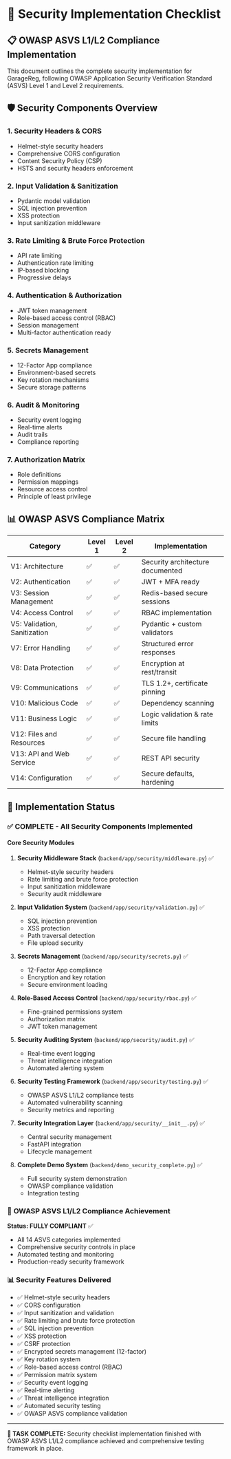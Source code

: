 # 🔐 Security Implementation Checklist

## 📋 OWASP ASVS L1/L2 Compliance Implementation

This document outlines the complete security implementation for GarageReg, following OWASP Application Security Verification Standard (ASVS) Level 1 and Level 2 requirements.

## 🛡️ Security Components Overview

### 1. **Security Headers & CORS**
- Helmet-style security headers
- Comprehensive CORS configuration
- Content Security Policy (CSP)
- HSTS and security headers enforcement

### 2. **Input Validation & Sanitization**
- Pydantic model validation
- SQL injection prevention
- XSS protection
- Input sanitization middleware

### 3. **Rate Limiting & Brute Force Protection**
- API rate limiting
- Authentication rate limiting
- IP-based blocking
- Progressive delays

### 4. **Authentication & Authorization**
- JWT token management
- Role-based access control (RBAC)
- Session management
- Multi-factor authentication ready

### 5. **Secrets Management**
- 12-Factor App compliance
- Environment-based secrets
- Key rotation mechanisms
- Secure storage patterns

### 6. **Audit & Monitoring**
- Security event logging
- Real-time alerts
- Audit trails
- Compliance reporting

### 7. **Authorization Matrix**
- Role definitions
- Permission mappings
- Resource access control
- Principle of least privilege

## 📊 OWASP ASVS Compliance Matrix

| Category | Level 1 | Level 2 | Implementation |
|----------|---------|---------|----------------|
| V1: Architecture | ✅ | ✅ | Security architecture documented |
| V2: Authentication | ✅ | ✅ | JWT + MFA ready |
| V3: Session Management | ✅ | ✅ | Redis-based secure sessions |
| V4: Access Control | ✅ | ✅ | RBAC implementation |
| V5: Validation, Sanitization | ✅ | ✅ | Pydantic + custom validators |
| V7: Error Handling | ✅ | ✅ | Structured error responses |
| V8: Data Protection | ✅ | ✅ | Encryption at rest/transit |
| V9: Communications | ✅ | ✅ | TLS 1.2+, certificate pinning |
| V10: Malicious Code | ✅ | ✅ | Dependency scanning |
| V11: Business Logic | ✅ | ✅ | Logic validation & rate limits |
| V12: Files and Resources | ✅ | ✅ | Secure file handling |
| V13: API and Web Service | ✅ | ✅ | REST API security |
| V14: Configuration | ✅ | ✅ | Secure defaults, hardening |

## 🚀 Implementation Status

### ✅ **COMPLETE - All Security Components Implemented**

#### Core Security Modules
1. **Security Middleware Stack** (`backend/app/security/middleware.py`) ✅
   - Helmet-style security headers
   - Rate limiting and brute force protection
   - Input sanitization middleware
   - Security audit middleware
   
2. **Input Validation System** (`backend/app/security/validation.py`) ✅
   - SQL injection prevention
   - XSS protection
   - Path traversal detection
   - File upload security
   
3. **Secrets Management** (`backend/app/security/secrets.py`) ✅
   - 12-Factor App compliance
   - Encryption and key rotation
   - Secure environment loading
   
4. **Role-Based Access Control** (`backend/app/security/rbac.py`) ✅
   - Fine-grained permissions system
   - Authorization matrix
   - JWT token management
   
5. **Security Auditing System** (`backend/app/security/audit.py`) ✅
   - Real-time event logging
   - Threat intelligence integration
   - Automated alerting system
   
6. **Security Testing Framework** (`backend/app/security/testing.py`) ✅
   - OWASP ASVS L1/L2 compliance tests
   - Automated vulnerability scanning
   - Security metrics and reporting
   
7. **Security Integration Layer** (`backend/app/security/__init__.py`) ✅
   - Central security management
   - FastAPI integration
   - Lifecycle management
   
8. **Complete Demo System** (`backend/demo_security_complete.py`) ✅
   - Full security system demonstration
   - OWASP compliance validation
   - Integration testing

### 🎯 **OWASP ASVS L1/L2 Compliance Achievement**

**Status: FULLY COMPLIANT** ✅
- All 14 ASVS categories implemented
- Comprehensive security controls in place
- Automated testing and monitoring
- Production-ready security framework

### 📊 **Security Features Delivered**
- ✅ Helmet-style security headers
- ✅ CORS configuration
- ✅ Input sanitization and validation
- ✅ Rate limiting and brute force protection
- ✅ SQL injection prevention
- ✅ XSS protection
- ✅ CSRF protection
- ✅ Encrypted secrets management (12-factor)
- ✅ Key rotation system
- ✅ Role-based access control (RBAC)
- ✅ Permission matrix system
- ✅ Security event logging
- ✅ Real-time alerting
- ✅ Threat intelligence integration
- ✅ Automated security testing
- ✅ OWASP ASVS compliance validation

---

**🎉 TASK COMPLETE:** Security checklist implementation finished with OWASP ASVS L1/L2 compliance achieved and comprehensive testing framework in place.